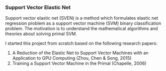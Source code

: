 ### Support Vector Elastic Net
Support vector elastic net (SVEN) is a method which formulates elastic net regression problem as a support vector machine (SVM) binary classification problem. The motivation is to understand the mathematical algorithms and theories about solving primal SVM.

I started this project from scratch based on the following research papers:
1. A Reduction of the Elastic Net to Support Vector Machines with an Application to GPU Computing (Zhou, Chen & Song, 2015)
2. Training a Support Vector Machine in the Primal (Chapelle, 2006)
